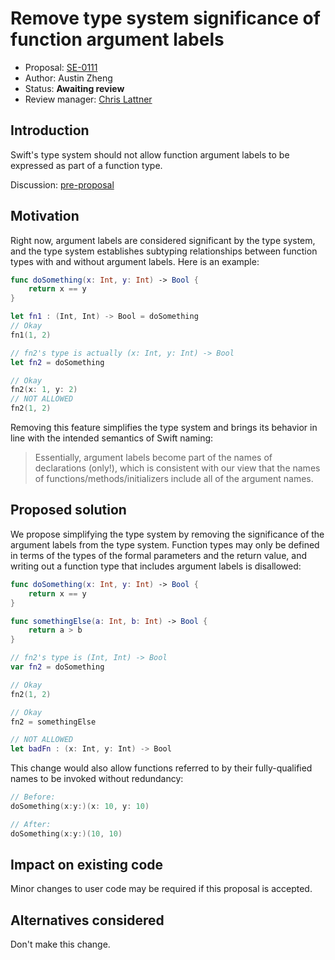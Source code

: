 # Remove type system significance of function argument labels

* Proposal: [SE-0111](0111-remove-arg-label-type-significance.md)
* Author: Austin Zheng
* Status: **Awaiting review**
* Review manager: [Chris Lattner](http://github.com/lattner)

## Introduction

Swift's type system should not allow function argument labels to be expressed as part of a function type.

Discussion: [pre-proposal](http://thread.gmane.org/gmane.comp.lang.swift.evolution/21369)

## Motivation

Right now, argument labels are considered significant by the type system, and the type system establishes subtyping relationships between function types with and without argument labels. Here is an example:

```swift
func doSomething(x: Int, y: Int) -> Bool {
	return x == y
}

let fn1 : (Int, Int) -> Bool = doSomething
// Okay
fn1(1, 2)

// fn2's type is actually (x: Int, y: Int) -> Bool
let fn2 = doSomething

// Okay
fn2(x: 1, y: 2)
// NOT ALLOWED
fn2(1, 2)
```

Removing this feature simplifies the type system and brings its behavior in line with the intended semantics of Swift naming:

> Essentially, argument labels become part of the names of declarations (only!), which is consistent with our view that the names of functions/methods/initializers include all of the argument names.

## Proposed solution

We propose simplifying the type system by removing the significance of the argument labels from the type system. Function types may only be defined in terms of the types of the formal parameters and the return value, and writing out a function type that includes argument labels is disallowed:

```swift
func doSomething(x: Int, y: Int) -> Bool {
	return x == y
}

func somethingElse(a: Int, b: Int) -> Bool {
	return a > b
}

// fn2's type is (Int, Int) -> Bool
var fn2 = doSomething

// Okay
fn2(1, 2)

// Okay
fn2 = somethingElse

// NOT ALLOWED
let badFn : (x: Int, y: Int) -> Bool
```

This change would also allow functions referred to by their fully-qualified names to be invoked without redundancy:

```swift
// Before:
doSomething(x:y:)(x: 10, y: 10)

// After:
doSomething(x:y:)(10, 10)
```

## Impact on existing code

Minor changes to user code may be required if this proposal is accepted.

## Alternatives considered

Don't make this change.
